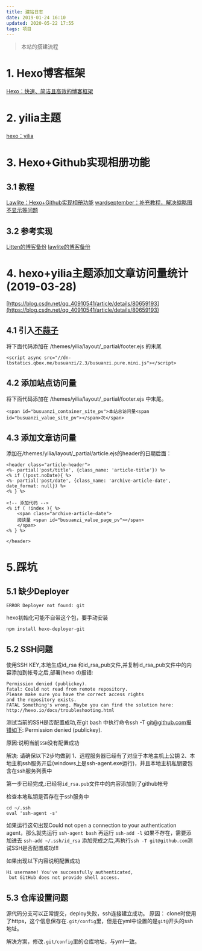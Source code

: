 ```yaml
---
title: 建站日志
date: 2019-01-24 16:10
updated: 2020-05-22 17:55
tags: 项目
---
```

> 本站的搭建流程

<!-- more -->

# 1. Hexo博客框架

[Hexo：快速、简洁且高效的博客框架](https://hexo.io/zh-cn/docs/)

# 2. yilia主题

[hexo：yilia](https://github.com/litten/hexo-theme-yilia)

# 3. Hexo+Github实现相册功能

## 3.1 教程
[Lawlite：Hexo+Github实现相册功能](http://lawlite.me/2017/04/13/Hexo-Github%E5%AE%9E%E7%8E%B0%E7%9B%B8%E5%86%8C%E5%8A%9F%E8%83%BD/#more)
[wardseptember：补充教程，解决缩略图不显示等问题](https://blog.csdn.net/wardseptember/article/details/82780684)

## 3.2 参考实现
[Litten的博客备份](https://github.com/litten/BlogBackup)
[lawlite的博客备份](https://github.com/lawlite19/Blog-Back-Up)

# 4. hexo+yilia主题添加文章访问量统计(2019-03-28)
[https://blog.csdn.net/qq_40910541/article/details/80659193](https://blog.csdn.net/qq_40910541/article/details/80659193)

## 4.1 引入[不蒜子](http://busuanzi.ibruce.info/)
将下面代码添加在 /themes/yilia/layout/_partial/footer.ejs 的末尾
```
<script async src="//dn-lbstatics.qbox.me/busuanzi/2.3/busuanzi.pure.mini.js"></script>
```

## 4.2 添加站点访问量
将下面代码添加在 /themes/yilia/layout/_partial/footer.ejs 中末尾。
```
<span id="busuanzi_container_site_pv">本站总访问量<span id="busuanzi_value_site_pv"></span>次</span>
```

## 4.3 添加文章访问量
添加在/themes/yilia/layout/_partial/article.ejs的header的日期后面：
```
<header class="article-header">
<%- partial('post/title', {class_name: 'article-title'}) %>
<% if (!post.noDate){ %>
<%- partial('post/date', {class_name: 'archive-article-date', date_format: null}) %>
<% } %>

<!-- 添加代码 -->
<% if ( !index ){ %>
    <span class="archive-article-date">
    阅读量 <span id="busuanzi_value_page_pv"></span>
    </span>
<% } %>

</header>
```

# 5.踩坑
## 5.1 缺少Deployer

```
ERROR Deployer not found: git
``` 
hexo初始化可能不自带这个包，要手动安装
```shell script
npm install hexo-deployer-git
```

## 5.2 SSH问题
使用SSH KEY,本地生成id_rsa 和id_rsa_pub文件,并复制id_rsa_pub文件中的内容添加到帐号之后,部署(hexo d)报错:
```
Permission denied (publickey).
fatal: Could not read from remote repository.
Please make sure you have the correct access rights
and the repository exists.
FATAL Something's wrong. Maybe you can find the solution here: http://hexo.io/docs/troubleshooting.html
```
测试当前的SSH是否配置成功,在git bash 中执行命令ssh -T git@github.com报错如下:
Permission denied (publickey).

原因:说明当前`SSH`没有配置成功

解决:
请确保以下2步均做到
1、远程服务器已经有了对应于本地主机上公钥
2、本地主机ssh服务开启(windows上是ssh-agent.exe运行)，并且本地主机私钥要包含在ssh服务列表中

第一步已经完成,:已经将`id_rsa.pub`文件中的内容添加到了github帐号

检查本地私钥是否存在于ssh服务中

```shell script
cd ~/.ssh
eval 'ssh-agent -s'
```
如果运行这句出现Could not open a connection to your authentication agent，那么就先运行
`ssh-agent bash`
再运行
`ssh-add -l`
如果不存在，需要添加进去
`ssh-add ~/.ssh/id_rsa`
添加完成之后,再执行`ssh -T git@github.com`测试SSH是否配置成功!!!

如果出现以下内容说明配置成功


```
Hi username! You've successfully authenticated,
 but GitHub does not provide shell access.
```

## 5.3 仓库设置问题
源代码分支可以正常提交，deploy失败，ssh连接建立成功。
原因：
clone时使用了https，这个信息保存在`.git/config`里，但是在yml中设置的是`git@`开头的ssh地址。

解决方案，修改`.git/config`里的仓库地址，与yml一致。
